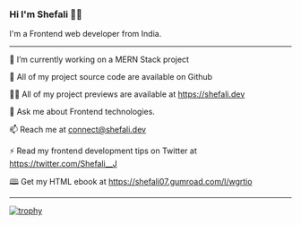 ### Hi I'm Shefali 👩‍💻

I'm a Frontend web developer from India.

_______________________________________________________________________________________________________________________________________________________________________________________________________________________________


🔭 I’m currently working on a MERN Stack project

🤝 All of my project source code are available on Github

👩‍💻 All of my project previews are available at https://shefali.dev

💬 Ask me about Frontend technologies.

📫 Reach me at connect@shefali.dev

⚡ Read my frontend development tips on Twitter at https://twitter.com/Shefali__J

🕮 Get my HTML ebook at https://shefali07.gumroad.com/l/wgrtio

_______________________________________________________________________________________________________________________________________________________________________________________________________________________________


[![trophy](https://github-profile-trophy.vercel.app/?username=WebdevShefali)](https://github.com/ryo-ma/github-profile-trophy)

